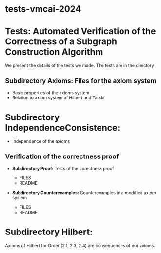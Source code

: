 # tests-vmcai-2024

Tests: Automated Verification of the Correctness of a Subgraph Construction Algorithm
======================================================================================

We present the details of the tests we made. 
The tests are in the directory 

Subdirectory Axioms: Files for the axiom system
------------------------------------------------
- Basic properties of the axioms system
- Relation to axiom system of Hilbert and Tarski

Subdirectory IndependenceConsistence: 
======================================
- Independence of the axioms

Verification of the correctness proof
-------------------------------------
- <b> Subdirectory Proof:</b> Tests of the corectness proof
   - FILES
   - README

- <b> Subdirectory Counterexamples:</b> Counterexamples in a modified axiom system
   - FILES
   - README

Subdirectory Hilbert: 
=====================
Axioms of Hilbert for Order (2.1, 2.3, 2.4) are consequences of our axioms. 

